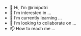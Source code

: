 - 👋 Hi, I’m @rinipotri
- 👀 I’m interested in ...
- 🌱 I’m currently learning ...
- 💞️ I’m looking to collaborate on ...
- 📫 How to reach me ...

<!---
rinipotri/rinipotri is a ✨ special ✨ repository because its `README.md` (this file) appears on your GitHub profile.
You can click the Preview link to take a look at your changes.
--->
